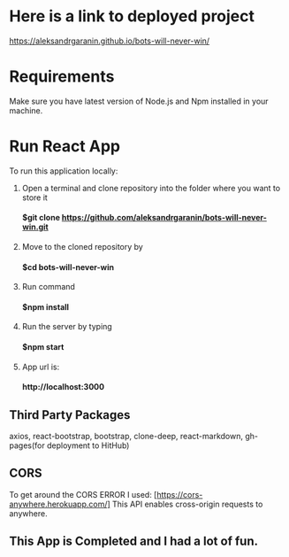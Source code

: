 # Here is a link to deployed project

https://aleksandrgaranin.github.io/bots-will-never-win/


# Requirements 

Make sure you have latest version of Node.js and Npm installed in your machine.

# Run React App

To run this application locally:

1. Open a terminal and clone repository into the folder where you want to store it 
    #### $git clone https://github.com/aleksandrgaranin/bots-will-never-win.git
2. Move to the cloned repository by 
    #### $cd bots-will-never-win
3. Run command 
    #### $npm install
4. Run the server by typing 
    #### $npm start
5. App url is:
    #### http://localhost:3000

## Third Party Packages 

axios, react-bootstrap, bootstrap, clone-deep, react-markdown, gh-pages(for deployment to HitHub)

## CORS 

To get around the CORS ERROR I used: 
 [https://cors-anywhere.herokuapp.com/]
This API enables cross-origin requests to anywhere.

## This App is Completed and I had a lot of fun.